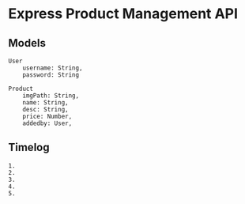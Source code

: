 # Express Product Management API

## Models

	User
		username: String,
		password: String

	Product
		imgPath: String,
		name: String,
		desc: String,
		price: Number,
		addedby: User,
		
## Timelog

	1.
	2.
	3.
	4.
	5.

	